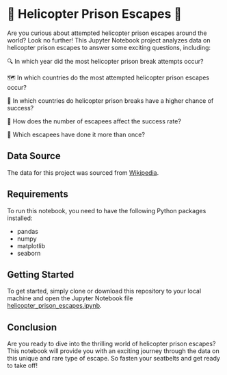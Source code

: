 # 🚁 Helicopter Prison Escapes 🚁

Are you curious about attempted helicopter prison escapes around the world? Look no further! 
This Jupyter Notebook project analyzes data on helicopter prison escapes to answer some exciting questions, including:

🔍 In which year did the most helicopter prison break attempts occur?

🗺️ In which countries do the most attempted helicopter prison escapes occur?

🚀 In which countries do helicopter prison breaks have a higher chance of success?

👥 How does the number of escapees affect the success rate?

👑 Which escapees have done it more than once?

## Data Source

The data for this project was sourced from [Wikipedia](https://en.wikipedia.org/wiki/List_of_helicopter_prison_escapes#Actual_attempts).

## Requirements

To run this notebook, you need to have the following Python packages installed:

- pandas
- numpy
- matplotlib
- seaborn

## Getting Started

To get started, simply clone or download this repository to your local machine and open the Jupyter Notebook file [helicopter_prison_escapes.ipynb](https://github.com/ZohraB612/Helicopter-Prison-Escapes/blob/main/helicopter_prison_escapes.ipynb).

## Conclusion

Are you ready to dive into the thrilling world of helicopter prison escapes? This notebook will provide you with an exciting journey through the data on this unique and rare type of escape. So fasten your seatbelts and get ready to take off!
